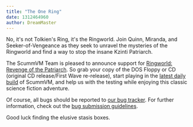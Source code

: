 ```yaml
---
title: "The One Ring"
date: 1312464960
author: DreamMaster
---
```


No, it's not Tolkien's Ring, it's the Ringworld. Join Quinn, Miranda, and Seeker-of-Vengeance as they seek to unravel the mysteries of the Ringworld and find a way to stop the insane Kzinti Patriarch.

The ScummVM Team is pleased to announce support for [Ringworld: Revenge of the Patriarch](http://www.mobygames.com/game/ringworld-revenge-of-the-patriarch). So grab your copy of the DOS Floppy or CD (original CD release/First Wave re-release), start playing in the [latest daily build](/downloads/#daily) of ScummVM, and help us with the testing while enjoying this classic science fiction adventure.

Of course, all bugs should be reported to [our bug tracker](http://bugs.scummvm.org/). For further information, check out the [bug submission guidelines](/faq/#question.report-bugs).

Good luck finding the elusive stasis boxes.
